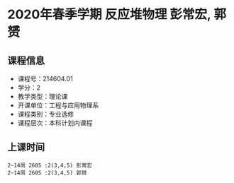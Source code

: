 # 2020年春季学期 反应堆物理 彭常宏, 郭赟






## 课程信息

- 课程号：214604.01
- 学分：2
- 教学类型：理论课
- 开课单位：工程与应用物理系
- 课程类别：专业选修
- 课程层次：本科计划内课程

## 上课时间

```
2~14周 2605 :2(3,4,5) 彭常宏
2~14周 2605 :2(3,4,5) 郭赟
```

